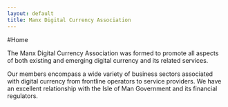 ```yaml
---
layout: default
title: Manx Digital Currency Association
---
```


#Home

The Manx Digital Currency Association was formed to promote all aspects of both existing and emerging digital currency and its related services.

Our members encompass a wide variety of business sectors associated with digital currency from frontline operators to service providers. We have an excellent relationship with the Isle of Man Government and its financial regulators.